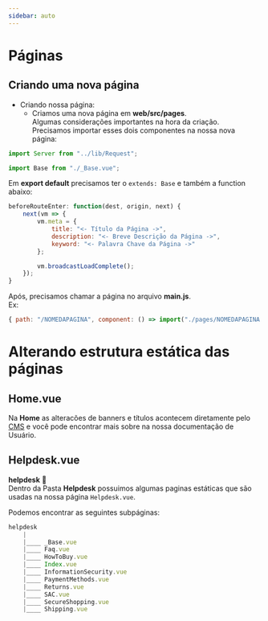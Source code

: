```yaml
---
sidebar: auto
---
```


# Páginas

## Criando uma nova página

+ Criando nossa página:
    * Criamos uma nova página em **web/src/pages**.   
    Algumas considerações importantes na hora da criação.  
    Precisamos importar esses dois componentes na nossa nova página: 
``` js  
import Server from "../lib/Request";
```
``` js
import Base from "./_Base.vue";
```
Em **export default** precisamos ter o ```extends: Base``` e também a function abaixo:
``` js
beforeRouteEnter: function(dest, origin, next) {
    next(vm => {
        vm.meta = {
            title: "<- Título da Página ->",
            description: "<- Breve Descrição da Página ->",
            keyword: "<- Palavra Chave da Página ->"
        };

        vm.broadcastLoadComplete();
    });
}
```
Após, precisamos chamar a página no arquivo **main.js**.  
Ex:  
```js
{ path: "/NOMEDAPAGINA", component: () => import("./pages/NOMEDAPAGINA.vue") }
```

# Alterando estrutura estática das páginas

## Home.vue

Na **Home** as alteracões de banners e títulos acontecem diretamente pelo
[CMS](https://b2c.uatt.com.br/admin/login) e você pode encontrar mais sobre na nossa documentação de Usuário.

## Helpdesk.vue

**helpdesk** :open_file_folder:  
Dentro da Pasta **Helpdesk** possuimos algumas paginas estáticas que são usadas na nossa página ```Helpdesk.vue```.

Podemos encontrar as seguintes subpáginas:

```js
helpdesk
    |
    |____ _Base.vue
    |____ Faq.vue
    |____ HowToBuy.vue
    |____ Index.vue
    |____ InformationSecurity.vue
    |____ PaymentMethods.vue
    |____ Returns.vue
    |____ SAC.vue
    |____ SecureShopping.vue
    |____ Shipping.vue
```

